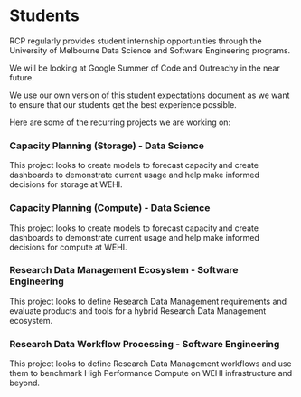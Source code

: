 # Students

RCP regularly provides student internship opportunities through the University of Melbourne Data Science and Software Engineering programs.

We will be looking at Google Summer of Code and Outreachy in the near future.

We use our own version of this [student expectations document](https://www.practicaldiversity.org/2022/01/19/student-expectations-document/) as we want to ensure that our students get the best experience possible.

Here are some of the recurring projects we are working on:

### Capacity Planning (Storage) - Data Science
This project looks to create models to forecast capacity and create dashboards to demonstrate current usage and help make informed decisions for storage at WEHI.  

### Capacity Planning (Compute) - Data Science
This project looks to create models to forecast capacity and create dashboards to demonstrate current usage and help make informed decisions for compute at WEHI.

### Research Data Management Ecosystem - Software Engineering
This project looks to define Research Data Management requirements and evaluate products and tools for a hybrid Research Data Management ecosystem. 

### Research Data Workflow Processing - Software Engineering
This project looks to define Research Data Management workflows and use them to benchmark High Performance Compute on WEHI infrastructure and beyond.

